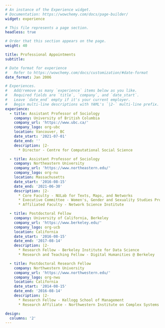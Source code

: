 ```yaml
---
# An instance of the Experience widget.
# Documentation: https://wowchemy.com/docs/page-builder/
widget: experience

# This file represents a page section.
headless: true

# Order that this section appears on the page.
weight: 40

title: Professional Appointments
subtitle:

# Date format for experience
#   Refer to https://wowchemy.com/docs/customization/#date-format
date_format: Jan 2006

# Experiences.
#   Add/remove as many `experience` items below as you like.
#   Required fields are `title`, `company`, and `date_start`.
#   Leave `date_end` empty if it's your current employer.
#   Begin multi-line descriptions with YAML's `|2-` multi-line prefix.
experience:
  - title: Assistant Professor of Sociology
    company: University of British Columbia
    company_url: 'https://www.ubc.ca/'
    company_logo: org-ubc
    location: Vancouver, BC
    date_start: '2021-07-01'
    date_end: ''
    description: |2-
      * Director - Centre for Computational Social Science

  - title: Assistant Professor of Sociology
    company: Northeastern University
    company_url: 'https://www.northeastern.edu/'
    company_logo: org-nu
    location: Massachusetts
    date_start: '2016-08-15'
    date_end: '2021-06-30'
    description: |2-
      * Core Faculty - NULab for Texts, Maps, and Networks
      * Executive Committee - Women's, Gender and Sexuality Studies Program
      * Affiliated Faculty - Network Science Institute

  - title: Postdoctoral Fellow
    company: University of California, Berkeley
    company_url: 'https://www.berkeley.edu/'
    company_logo: org-ucb
    location: California
    date_start: '2016-08-15'
    date_end: '2017-08-14'
    description: |2-
      * Research Fellow - Berkeley Institute for Data Science
      * Research and Teaching Fellow - Digital Humanities @ Berkeley

  - title: Postdoctoral Research Fellow
    company: Northwestern University
    company_url: 'https://www.northwestern.edu/'
    company_logo: org-nwu
    location: California
    date_start: '2014-08-15'
    date_end: '2016-08-14'
    description: |2-
      * Research Fellow - Kellogg School of Management
      * Research Affiliate - Northwestern Institute on Complex Systems

design:
  columns: '2'
---
```

